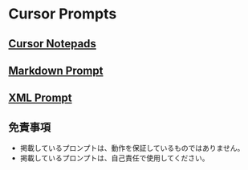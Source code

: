 # Cursor Prompts

## [Cursor Notepads](notepads/README.md)

## [Markdown Prompt](markdown/README.md)

## [XML Prompt](xml/README.md)

## 免責事項

- 掲載しているプロンプトは、動作を保証しているものではありません。
- 掲載しているプロンプトは、自己責任で使用してください。
